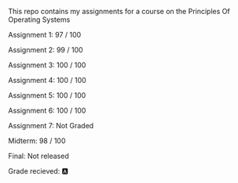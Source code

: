 This repo contains my assignments for a course on the Principles Of Operating Systems

Assignment 1: 97 / 100

Assignment 2: 99 / 100

Assignment 3: 100 / 100

Assignment 4: 100 / 100

Assignment 5: 100 / 100

Assignment 6: 100 / 100

Assignment 7: Not Graded

Midterm: 98 / 100

Final: Not released

Grade recieved: :a: 
